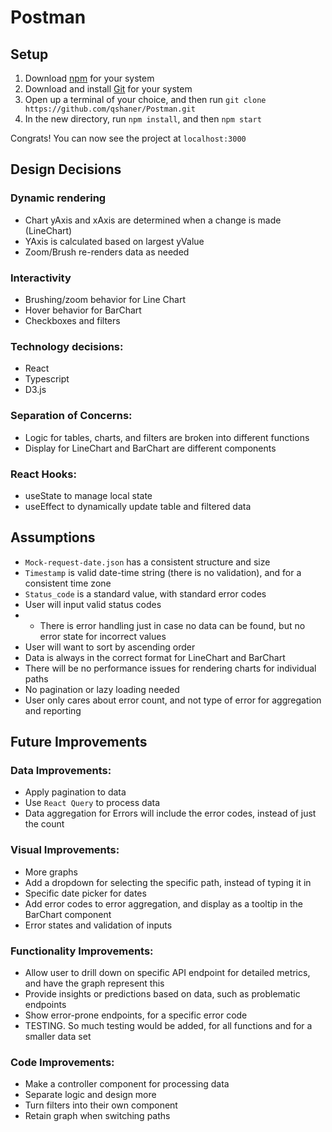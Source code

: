 # Postman

## Setup

1. Download [npm](https://www.npmjs.com/) for your system
2. Download and install [Git](https://git-scm.com/) for your system
3. Open up a terminal of your choice, and then run `git clone https://github.com/qshaner/Postman.git`
4. In the new directory, run `npm install`, and then `npm start`

Congrats! You can now see the project at `localhost:3000`

## Design Decisions
### Dynamic rendering
* Chart yAxis and xAxis are determined when a change is made (LineChart)
* YAxis is calculated based on largest yValue
* Zoom/Brush re-renders data as needed

### Interactivity
* Brushing/zoom behavior for Line Chart
* Hover behavior for BarChart
* Checkboxes and filters

### Technology decisions: 
* React
* Typescript
* D3.js

### Separation of Concerns:
* Logic for tables, charts, and filters are broken into different functions
* Display for LineChart and BarChart are different components

### React Hooks:
* useState to manage local state
* useEffect to dynamically update table and filtered data

## Assumptions
* `Mock-request-date.json` has a consistent structure and size
* `Timestamp` is valid date-time string (there is no validation), and for a consistent time zone
* `Status_code` is a standard value, with  standard error codes
* User will input valid status codes
* * There is error handling just in case no data can be found, but no error state for incorrect values
* User will want to sort by ascending order
* Data is always in the correct format for LineChart and BarChart
* There will be no performance issues for rendering charts for individual paths
* No pagination or lazy loading needed
* User only cares about error count, and not type of error for aggregation and reporting

## Future Improvements

### Data Improvements: 
* Apply pagination to data
* Use `React Query` to process data
* Data aggregation for Errors will include the error codes, instead of just the count

### Visual Improvements: 
* More graphs
* Add a dropdown for selecting the specific path, instead of typing it in
* Specific date picker for dates
* Add error codes to error aggregation, and display as a tooltip in the BarChart component
* Error states and validation of inputs

### Functionality Improvements: 
* Allow user to drill down on specific API endpoint for detailed metrics, and have the graph represent this
* Provide insights or predictions based on data, such as problematic endpoints
* Show error-prone endpoints, for a specific error code
* TESTING. So much testing would be added, for all functions and for a smaller data set

### Code Improvements: 
* Make a controller component for processing data
* Separate logic and design more
* Turn filters into their own component
* Retain graph when switching paths
